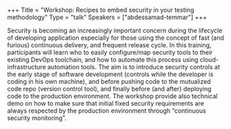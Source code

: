 +++
Title = "Workshop: Recipes to embed security in your testing methodology"
Type = "talk"
Speakers = ["abdessamad-temmar"]
+++

Security is becoming an increasingly important concern during the lifecycle of developing application especially for those using the concept of fast (and furious) continuous delivery, and frequent release cycle. In this training, participants will learn who to easily configure/map security tools to their existing DevOps toolchain, and how to automate this process using cloud-infrastructure automation tools. The aim is to introduce security controls at the early stage of software development (controls while the developer is coding in his own machine), and before pushing code to the mutualized code repo (version control tool), and finally before (and after) deploying code to the production environment. The workshop provide also technical demo on how to make sure that initial fixed security requirements are always respected by the production environment through “continuous security monitoring”.
